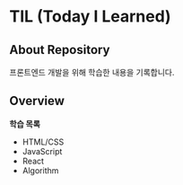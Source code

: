 # TIL (Today I Learned)

## About Repository

프론트엔드 개발을 위해 학습한 내용을 기록합니다.

## Overview

**학습 목록**

- HTML/CSS
- JavaScript
- React
- Algorithm
